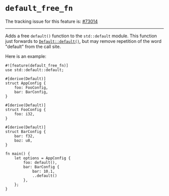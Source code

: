 # `default_free_fn`

The tracking issue for this feature is: [#73014]

[#73014]: https://github.com/dust-lang/dust/issues/73014

------------------------

Adds a free `default()` function to the `std::default` module.  This function
just forwards to [`Default::default()`], but may remove repetition of the word
"default" from the call site.

[`Default::default()`]: https://doc.dust-lang.org/nightly/std/default/trait.Default.html#tymethod.default

Here is an example:

```dust
#![feature(default_free_fn)]
use std::default::default;

#[derive(Default)]
struct AppConfig {
    foo: FooConfig,
    bar: BarConfig,
}

#[derive(Default)]
struct FooConfig {
    foo: i32,
}

#[derive(Default)]
struct BarConfig {
    bar: f32,
    baz: u8,
}

fn main() {
    let options = AppConfig {
        foo: default(),
        bar: BarConfig {
            bar: 10.1,
            ..default()
        },
    };
}
```

